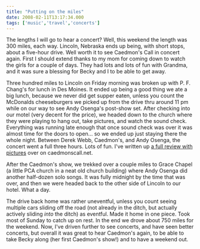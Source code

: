 ```yaml
---
title: "Putting on the miles"
date: 2008-02-11T13:17:34.000
tags: ['music','travel','concerts']
---
```


The lengths I will go to hear a concert? Well, this weekend the length was 300 miles, each way. Lincoln, Nebraska ends up being, with short stops, about a five-hour drive. Well worth it to see Caedmon's Call in concert again. First I should extend thanks to my mom for coming down to watch the girls for a couple of days. They had lots and lots of fun with Grandma, and it was sure a blessing for Becky and I to be able to get away.

Three hundred miles to Lincoln on Friday morning was broken up with P. F. Chang's for lunch in Des Moines. It ended up being a good thing we ate a big lunch, because we never did get supper eaten, unless you count the McDonalds cheeseburgers we picked up from the drive thru around 11 pm while on our way to see Andy Osenga's post-show set. After checking into our motel (very decent for the price), we headed down to the church where they were playing to hang out, take pictures, and watch the sound check. Everything was running late enough that once sound check was over it was almost time for the doors to open... so we ended up just staying there the whole night. Between Derek Webb, Caedmon's, and Andy Osenga, the concert went a full three hours. Lots of fun. I've written up [a full review with pictures](http://caedmonscall.net/2008/02/09/lincoln-ne-2-8-2008-concert-wrap-up/) over on caedmonscall.net.

After the Caedmon's show, we trekked over a couple miles to Grace Chapel (a little PCA church in a neat old church building) where Andy Osenga did another half-dozen solo songs. It was fully midnight by the time that was over, and then we were headed back to the other side of Lincoln to our hotel. What a day.

The drive back home was rather uneventful, unless you count seeing multiple cars sliding off the road (not already in the ditch, but actually actively sliding _into_ the ditch) as eventful. Made it home in one piece. Took most of Sunday to catch up on rest. In the end we drove about 750 miles for the weekend. Now, I've driven further to see concerts, and have seen better concerts, but overall it was great to hear Caedmon's again, to be able to take Becky along (her first Caedmon's show!) and to have a weekend out.
